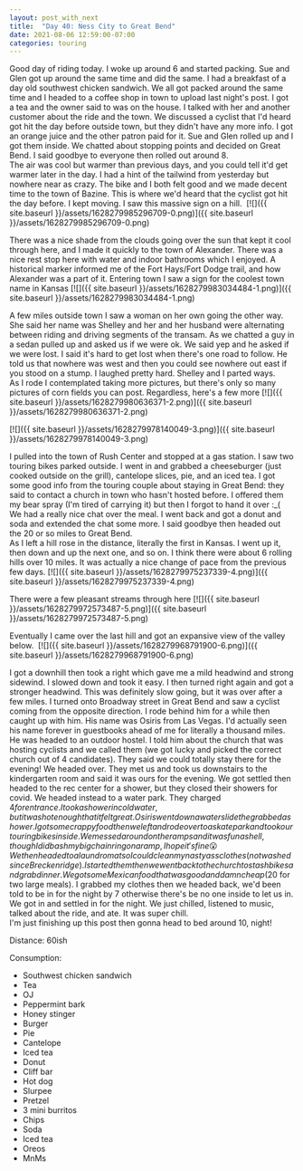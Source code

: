 ```yaml
---
layout: post_with_next
title:  "Day 40: Ness City to Great Bend"
date: 2021-08-06 12:59:00-07:00
categories: touring
---
```

Good day of riding today. I woke up around 6 and started packing. Sue and Glen got up around the same time and did the same. I had a breakfast of a day old southwest chicken sandwich. We all got packed around the same time and I headed to a coffee shop in town to upload last night's post. I got a tea and the owner said to was on the house. I talked with her and another customer about the ride and the town. We discussed a cyclist that I'd heard got hit the day before outside town, but they didn't have any more info. I got an orange juice and the other patron paid for it. Sue and Glen rolled up and I got them inside. We chatted about stopping points and decided on Great Bend. I said goodbye to everyone then rolled out around 8.  
The air was cool but warmer than previous days, and you could tell it'd get warmer later in the day. I had a hint of the tailwind from yesterday but nowhere near as crazy. The bike and I both felt good and we made decent time to the town of Bazine. This is where we'd heard that the cyclist got hit the day before. I kept moving. I saw this massive sign on a hill. 
[![]({{ site.baseurl }}/assets/1628279985296709-0.png)]({{ site.baseurl }}/assets/1628279985296709-0.png)
  
There was a nice shade from the clouds going over the sun that kept it cool through here, and I made it quickly to the town of Alexander. There was a nice rest stop here with water and indoor bathrooms which I enjoyed. A historical marker informed me of the Fort Hays/Fort Dodge trail, and how Alexander was a part of it. Entering town I saw a sign for the coolest town name in Kansas
[![]({{ site.baseurl }}/assets/1628279983034484-1.png)]({{ site.baseurl }}/assets/1628279983034484-1.png)
  
A few miles outside town I saw a woman on her own going the other way. She said her name was Shelley and her and her husband were alternating between riding and driving segments of the transam. As we chatted a guy in a sedan pulled up and asked us if we were ok. We said yep and he asked if we were lost. I said it's hard to get lost when there's one road to follow. He told us that nowhere was west and then you could see nowhere out east if you stood on a stump. I laughed pretty hard. Shelley and I parted ways.  
As I rode I contemplated taking more pictures, but there's only so many pictures of corn fields you can post. Regardless, here's a few more
[![]({{ site.baseurl }}/assets/1628279980636371-2.png)]({{ site.baseurl }}/assets/1628279980636371-2.png)

[![]({{ site.baseurl }}/assets/1628279978140049-3.png)]({{ site.baseurl }}/assets/1628279978140049-3.png)
  
I pulled into the town of Rush Center and stopped at a gas station. I saw two touring bikes parked outside. I went in and grabbed a cheeseburger (just cooked outside on the grill), cantelope slices, pie, and an iced tea. I got some good info from the touring couple about staying in Great Bend: they said to contact a church in town who hasn't hosted before. I offered them my bear spray (I'm tired of carrying it) but then I forgot to hand it over :\_( We had a really nice chat over the meal. I went back and got a donut and soda and extended the chat some more. I said goodbye then headed out the 20 or so miles to Great Bend.   
As I left a hill rose in the distance, literally the first in Kansas. I went up it, then down and up the next one, and so on. I think there were about 6 rolling hills over 10 miles. It was actually a nice change of pace from the previous few days.
[![]({{ site.baseurl }}/assets/1628279975237339-4.png)]({{ site.baseurl }}/assets/1628279975237339-4.png)
  
There were a few pleasant streams through here
[![]({{ site.baseurl }}/assets/1628279972573487-5.png)]({{ site.baseurl }}/assets/1628279972573487-5.png)
  
Eventually I came over the last hill and got an expansive view of the valley below. 
[![]({{ site.baseurl }}/assets/1628279968791900-6.png)]({{ site.baseurl }}/assets/1628279968791900-6.png)
  
I got a downhill then took a right which gave me a mild headwind and strong sidewind. I slowed down and took it easy. I then turned right again and got a stronger headwind. This was definitely slow going, but it was over after a few miles. I turned onto Broadway street in Great Bend and saw a cyclist coming from the opposite direction. I rode behind him for a while then caught up with him. His name was Osiris from Las Vegas. I'd actually seen his name forever in guestbooks ahead of me for literally a thousand miles. He was headed to an outdoor hostel. I told him about the church that was hosting cyclists and we called them (we got lucky and picked the correct church out of 4 candidates). They said we could totally stay there for the evening! We headed over. They met us and took us downstairs to the kindergarten room and said it was ours for the evening. We got settled then headed to the rec center for a shower, but they closed their showers for covid. We headed instead to a water park. They charged $4 for entrance. I took a shower in cold water, but it was hot enough that it felt great. Osiris went down a water slide the grabbed a shower. I got some crappy food then we left and rode over to a skate park and took our touring bikes inside. We messed around on the ramps and it was fun as hell, though I did bash my big chainring on a ramp, I hope it's fine 😮  
We then headed to a laundromat so I could clean my nasty ass clothes (not washed since Breckenridge). I started them then we went back to the church to stash bikes and grab dinner. We got some Mexican food that was good and damn cheap ($20 for two large meals). I grabbed my clothes then we headed back, we'd been told to be in for the night by 7 otherwise there's be no one inside to let us in. We got in and settled in for the night. We just chilled, listened to music, talked about the ride, and ate. It was super chill.   
I'm just finishing up this post then gonna head to bed around 10, night!  


Distance: 60ish

Consumption:
- Southwest chicken sandwich
- Tea
- OJ
- Peppermint bark
- Honey stinger
- Burger
- Pie
- Cantelope
- Iced tea
- Donut
- Cliff bar
- Hot dog
- Slurpee
- Pretzel
- 3 mini burritos
- Chips
- Soda
- Iced tea
- Oreos
- MnMs
